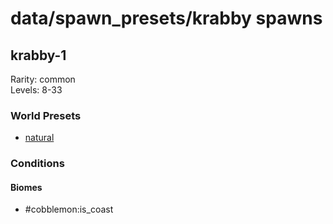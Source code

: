 # data/spawn_presets/krabby spawns  
  
## krabby-1  
Rarity: common  
Levels: 8-33  
  
### World Presets  
* [natural](/data/world_presets/natural.md)  
  
### Conditions  
  
#### Biomes  
  * #cobblemon:is_coast
  
